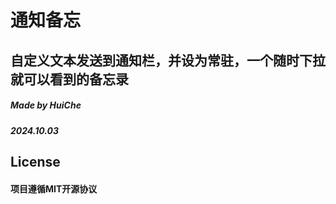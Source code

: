 # **通知备忘**
## 自定义文本发送到通知栏，并设为常驻，一个随时下拉就可以看到的备忘录

##### Made by HuiChe
##### 2024.10.03

## License
#### 项目遵循MIT开源协议

